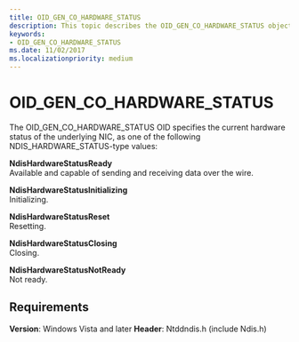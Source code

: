 ```yaml
---
title: OID_GEN_CO_HARDWARE_STATUS
description: This topic describes the OID_GEN_CO_HARDWARE_STATUS object identifier (OID).
keywords:
- OID_GEN_CO_HARDWARE_STATUS
ms.date: 11/02/2017
ms.localizationpriority: medium
---
```


# OID_GEN_CO_HARDWARE_STATUS

The OID_GEN_CO_HARDWARE_STATUS OID specifies the current hardware status of the underlying NIC, as one of the following NDIS_HARDWARE_STATUS-type values:

**NdisHardwareStatusReady**  
Available and capable of sending and receiving data over the wire.

**NdisHardwareStatusInitializing**  
Initializing.

**NdisHardwareStatusReset**  
Resetting.

**NdisHardwareStatusClosing**  
Closing.

**NdisHardwareStatusNotReady**  
Not ready.

## Requirements

**Version**: Windows Vista and later
**Header**: Ntddndis.h (include Ndis.h)

